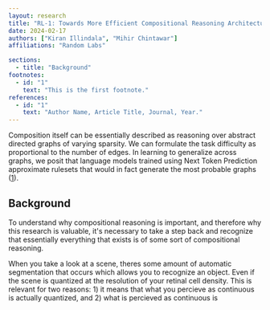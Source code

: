 ```yaml
---
layout: research
title: "RL-1: Towards More Efficient Compositional Reasoning Architectures"
date: 2024-02-17
authors: ["Kiran Illindala", "Mihir Chintawar"]
affiliations: "Random Labs"

sections:
  - title: "Background"
footnotes:
  - id: "1"
    text: "This is the first footnote."
references:
  - id: "1"
    text: "Author Name, Article Title, Journal, Year."
---
```


Composition itself can be essentially described as reasoning over abstract directed graphs of varying sparsity. We can formulate the task difficulty as proportional to the number of edges. In learning to generalize across graphs, we posit that language models trained using Next Token Prediction approximate rulesets that would in fact generate the most probable graphs ([1](#background)).

## Background

To understand why compositional reasoning is important, and therefore why this research is valuable, it's necessary to take a step back and recognize that essentially everything that exists is of some sort of compositional reasoning.

When you take a look at a scene, theres some amount of automatic segmentation that occurs which allows you to recognize an object. Even if the scene is quantized at the resolution of your retinal cell density. This is relevant for two reasons: 1) it means that what you percieve as continuous is actually quantized, and 2) what is percieved as continuous is 

